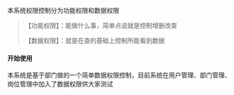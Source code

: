 本系统权限控制分为功能权限和数据权限
>
>【功能权限】：能做什么事，简单点说就是控制增删改查
> 
>【数据权限】：就是在查的基础上控制所能看到数据
#### 开始使用
本系统是基于部门做的一个简单数据权限控制，目前系统在用户管理、部门管理、岗位管理中加入了数据权限供大家测试

